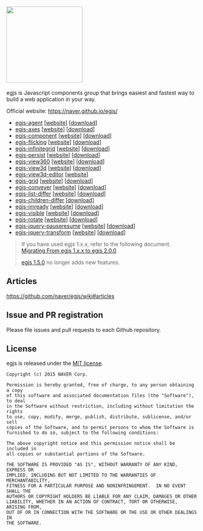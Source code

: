 # <a href="https://naver.github.io/egjs/"><img src="https://naver.github.io/egjs/img/logotype1_black.svg" width="200px"></a>
egjs is Javascript components group that brings easiest and fastest way to build a web application in your way.


Official website: https://naver.github.io/egjs/

* [egjs-agent](https://github.com/naver/egjs-agent) [[website](https://naver.github.io/egjs-agent/)] [[download](https://unpkg.com/@egjs/agent/dist/)]
* [egjs-axes](https://github.com/naver/egjs-axes) [[website](https://naver.github.io/egjs-axes/)] [[download](https://unpkg.com/@egjs/axes/dist/)]
* [egjs-component](https://github.com/naver/egjs-component) [[website](https://naver.github.io/egjs-component/)] [[download](https://unpkg.com/@egjs/component/dist/)]
* [egjs-flicking](https://github.com/naver/egjs-flicking) [[website](https://naver.github.io/egjs-flicking/)] [[download](https://unpkg.com/@egjs/flicking/dist/)]
* [egjs-infinitegrid](https://github.com/naver/egjs-infinitegrid) [[website](https://naver.github.io/egjs-infinitegrid/)] [[download](https://unpkg.com/@egjs/infinitegrid/dist/)]
* [egjs-persist](https://github.com/naver/egjs-persist) [[website](https://naver.github.io/egjs-persist/)] [[download](https://unpkg.com/@egjs/persist/dist/)]
* [egjs-view360](https://github.com/naver/egjs-view360) [[website](https://naver.github.io/egjs-view360/)] [[download](https://unpkg.com/@egjs/view360/dist/)]
* [egjs-view3d](https://github.com/naver/egjs-view3d) [[website](https://naver.github.io/egjs-view3d/)] [[download](https://unpkg.com/@egjs/view3d@latest/dist/)]
* [egjs-view3d-editor](https://github.com/naver/egjs-view3d-editor) [[website](https://naver.github.io/egjs-view3d-editor/)]
* [egjs-grid](https://github.com/naver/egjs-grid) [[website](https://naver.github.io/egjs-grid/)] [[download](https://unpkg.com/@egjs/grid/dist/)]
* [egjs-conveyer](https://github.com/naver/egjs-conveyer) [[website](https://naver.github.io/egjs-conveyer/)] [[download](https://unpkg.com/@egjs/conveyer/dist/)]
* [egjs-list-differ](https://github.com/naver/egjs-list-differ) [[website](https://naver.github.io/egjs-list-differ/)] [[download](https://unpkg.com/@egjs/list-differ/dist/)]
* [egjs-children-differ](https://github.com/naver/egjs-children-differ) [[download](https://unpkg.com/@egjs/children-differ/dist/)]
* [egjs-imready](https://github.com/naver/egjs-imready) [[website](https://naver.github.io/egjs-imready/)] [[download](https://unpkg.com/@egjs/imready/dist/)]
* [egjs-visible](https://github.com/naver/egjs-visible) [[website](https://naver.github.io/egjs-visible/)] [[download](https://unpkg.com/@egjs/visible/dist/)]
* [egjs-rotate](https://github.com/naver/egjs-rotate) [[website](https://naver.github.io/egjs-rotate/)] [[download](https://unpkg.com/@egjs/rotate/dist/)]
* [egjs-jquery-pauseresume](https://github.com/naver/egjs-jquery-pauseresume) [[website](https://naver.github.io/egjs-jquery-pauseresume/)] [[download](https://unpkg.com/@egjs/jquery-pauseresume/dist/)]
* [egjs-jquery-transform](https://github.com/naver/egjs-jquery-transform) [[website](https://naver.github.io/egjs-jquery-transform/)] [[download](https://unpkg.com/@egjs/jquery-transform/dist/)]


> If you have used egjs 1.x.x, refer to the following document.  
> [Migrating From egjs 1.x.x to egjs 2.0.0](https://github.com/naver/egjs/wiki/Migrating-From-egjs-1.x.x-to-egjs-2.0.0)
>
> [egjs 1.5.0](https://github.com/naver/egjs/tree/1.5.0) no longer adds new features.

## Articles
https://github.com/naver/egjs/wiki#articles

## Issue and PR registration
Please file issues and pull requests to each Github repository.

## License
egjs is released under the [MIT license](https://github.com/naver/egjs/blob/master/LICENSE.txt).

```
Copyright (c) 2015 NAVER Corp.

Permission is hereby granted, free of charge, to any person obtaining a copy
of this software and associated documentation files (the "Software"), to deal
in the Software without restriction, including without limitation the rights
to use, copy, modify, merge, publish, distribute, sublicense, and/or sell
copies of the Software, and to permit persons to whom the Software is
furnished to do so, subject to the following conditions:

The above copyright notice and this permission notice shall be included in
all copies or substantial portions of the Software.

THE SOFTWARE IS PROVIDED "AS IS", WITHOUT WARRANTY OF ANY KIND, EXPRESS OR
IMPLIED, INCLUDING BUT NOT LIMITED TO THE WARRANTIES OF MERCHANTABILITY,
FITNESS FOR A PARTICULAR PURPOSE AND NONINFRINGEMENT.  IN NO EVENT SHALL THE
AUTHORS OR COPYRIGHT HOLDERS BE LIABLE FOR ANY CLAIM, DAMAGES OR OTHER
LIABILITY, WHETHER IN AN ACTION OF CONTRACT, TORT OR OTHERWISE, ARISING FROM,
OUT OF OR IN CONNECTION WITH THE SOFTWARE OR THE USE OR OTHER DEALINGS IN
THE SOFTWARE.
```

